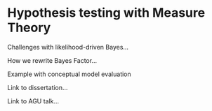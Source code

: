 # Hypothesis testing with Measure Theory

Challenges with likelihood-driven Bayes...

How we rewrite Bayes Factor...

Example with conceptual model evaluation

Link to dissertation...

Link to AGU talk...
